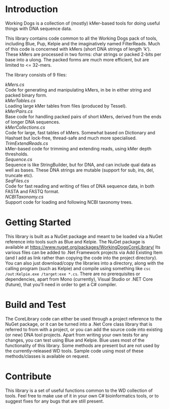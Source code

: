  # Introduction
Working Dogs is a collection of (mostly) kMer-based tools for doing useful things with DNA sequence data. 

This library contains code common to all the Working Dogs pack of tools, including Blue, Pup, Kelpie and the imaginatively named FilterReads. Much of this code is concerned with kMers (short DNA strings of length 'k'). These kMers are processed in two forms: char strings or packed 2-bits per base into a ulong. The packed forms are much more efficient, but are limited to <= 32-mers. 

The library consists of 9 files:  

*kMers.cs*                
Code for generating and manipulating kMers, in be in either string and packed binary form.  
*kMerTables.cs*  
Loading large kMer tables from files (produced by Tessel).  
*kMerPairs.cs*            
Base code for handling packed pairs of short kMers, derived from the ends of longer DNA sequences.  
*kMerCollections.cs*      
Code for large, fast tables of kMers. Somewhat based on Dictionary and Hashset but lock-free, thread-safe and much more specialised.  
*TrimExtendReads.cs*      
kMer-based code for trimming and extending reads, using kMer depth thresholds.  
*Sequence.cs*             
Sequence is like StringBuilder, but for DNA, and can include qual data as well as bases. These DNA strings are mutable (support for sub, ins, del, truncate etc).  
*SeqFiles.cs*             
Code for fast reading and writing of files of DNA sequence data, in both FASTA and FASTQ format.  
*NCBITaxonomy.cs*         
Support code for loading and following NCBI taxonomy trees.  

# Getting Started
This library is built as a NuGet package and meant to be loaded via a NuGet reference into tools such as Blue and Kelpie. The NuGet package is available at https://www.nuget.org/packages/WorkingDogsCoreLibrary/
Its various files can be added to .Net Framework projects via Add Existing Item (and I add as link rather than copying the code into the project directory).
You can also just download/copy the libraries into a directory, along with the calling program (such as Kelpie) and compile using something like `csc /out:Kelpie.exe /target:exe *.cs`.
There are no prerequisites or dependencies, apart from Mono (currently), Visual Studio or .NET Core (future), that you’ll need in order to get a C# compiler.

# Build and Test
The CoreLibrary code can either be used through a project reference to the NuGet package, or it can be turned into a .Net Core class library that is referred to from with a project, or you can add the source code into existing (or new) DNA tool projects. 
Apart from writing your own tests for any changes, you can test using Blue and Kelpie. Blue uses most of the functionality of this library. Some methods are present but are not used by the currently-released WD tools. Sample code using most of these methods/classes is available on request.

# Contribute
This library is a set of useful functions common to the WD collection of tools. Feel free to make use of it in your own C# bioinformatics tools, or to suggest fixes for any bugs that are still present. 
